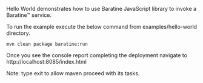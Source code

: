 Hello World demonstrates how to use Baratine JavaScript library to invoke a 
Baratine™ service.

To run the example execute the below command from examples/hello-world directory.

    mvn clean package baratine:run
    
Once you see the console report completing the deployment navigate to 
http://localhost:8085/index.html

Note: type exit <enter> to allow maven proceed with its tasks.
